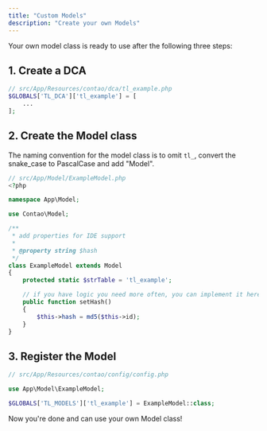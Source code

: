 ```yaml
---
title: "Custom Models"
description: "Create your own Models"
---
```


Your own model class is ready to use after the following three steps:
## 1. Create a DCA

```php
// src/App/Resources/contao/dca/tl_example.php
$GLOBALS['TL_DCA']['tl_example'] = [
    ...
];
```

## 2. Create the Model class
The naming convention for the model class is to omit `tl_`, convert the snake_case to PascalCase and add "Model".

```php
// src/App/Model/ExampleModel.php
<?php

namespace App\Model;

use Contao\Model;

/**
 * add properties for IDE support
 * 
 * @property string $hash
 */
class ExampleModel extends Model
{
    protected static $strTable = 'tl_example';

    // if you have logic you need more often, you can implement it here
    public function setHash()
    {
        $this->hash = md5($this->id);
    }
}
```

## 3. Register the Model
```php
// src/App/Resources/contao/config/config.php

use App\Model\ExampleModel;

$GLOBALS['TL_MODELS']['tl_example'] = ExampleModel::class;
```

Now you're done and can use your own Model class!
